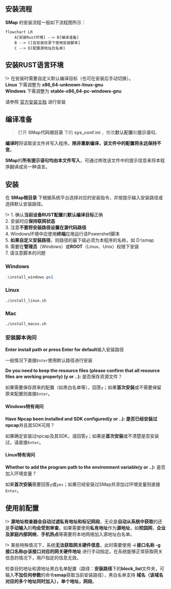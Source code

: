 ## 安装流程

**SMap** 的安装流程一般如下流程图所示：

```mermaid
flowchart LR
    A[安装Rust环境] --> B[编译准备]
    B --> C[在安装目录下使用安装脚本]
    C --> D[配置源地址白名单]
```

## 安装RUST语言环境

!> 在安装时需要自定义默认编译目标（也可在安装后手动切换）。   
**Linux** 下需调整为 **x86_64-unknown-linux-gnu**    
**Windows** 下需调整为 **stable-x86_64-pc-windows-gnu**

请参照 [官方安装文档](https://www.rust-lang.org/tools/install) 进行安装

## 编译准备

> 打开 **SMap代码根目录** 下的 **sys_conf.ini** ，修改**默认配置**和**提示语句**。

**编译时**将读取该文件并写入程序。**除非重新编译，该文件中的配置将永远保持不变**。

**SMap**的**所有提示语句均由本文件写入**，可通过修改该文件中的提示信息来将本程序翻译成另一种语言。

## 安装

在 **SMap根目录** 下根据系统平台选择对应的安装指令，并按提示输入安装路径或选择默认安装路径。

!>  1.  确认**当前设备RUST配置**的**默认编译目标**正确          
2.  安装时应**保持联网状态**   
3.  注意**不要将安装路径设置在源代码路径**    
4.  Windows环境中应使用**终端**应用运行该Powershell脚本   
5.  **如果自定义安装路径**，则路径的最下级必须为本程序的名称，如 D:\smap      
6.  需要在**管理员**（Windows）或**ROOT**（Linux、Unix）权限下安装  
7.  请注意脚本的问题

### Windows

```powershell
.\install_windows.ps1
```

### Linux

```shell
./install_linux.sh
```

### Mac

```shell
./install_macos.sh
```

### 安装脚本询问

**Enter install path or press Enter for default**输入安装路径

一般情况下直接`Enter`使用默认路径进行安装

**Do you need to keep the resource files (please confirm that all resource files are working properly) (y or ..):** 是否保存资源文件？

如果需要保存原来的配置（如黑白名单等），回答`y`；如果**首次安装**或不需要保留原来配置则直接`Enter`。

#### Windows特有询问

**Have Npcap been installed and SDK configured(y or ..): **是否已经安装过**npcap**并且其SDK可用？

如果确定安装过npcap及其SDK，请回答`y`；如果是**首次安装**或不清楚是否安装过，请直接`Enter`。

#### Linux特有询问

 **Whether to add the program path to the environment variable(y or ..):**  是否加入环境变量？

   如果**首次安装**需要回答`y`或`yes`；如果已经安装过SMap并添加过环境变量则直接`Enter`。


## 使用前配置

!> **源地址检查器会自动过滤私有地址和标记网段**，无论是**自动从系统中获取**的还是**手动输入**的**均会受到审查**。如果需要使用**私有地址**作为**源地址**，如**校园网**，**企业及家庭内部网络**，**手机热点**等需要将本地网络加入源地址白名单。

!> 某些特殊情况下，系统**无法获取网关硬件信息**，此时需要使用 **-i 接口名称  -g 接口名称@该接口对应的网关硬件地址** 进行手动指定。在系统能够正常获取网关信息的情况下，用户指定的信息无效。 

检查目的地址和源地址黑白名单配置（路径：**安装路径**下的**block_list**文件夹，可输入**不加任何参数**的命令**smap**获取当前安装路径），黑白名单支持 **域名（该域名对应的多个地址同时加入），单个地址，网段**。